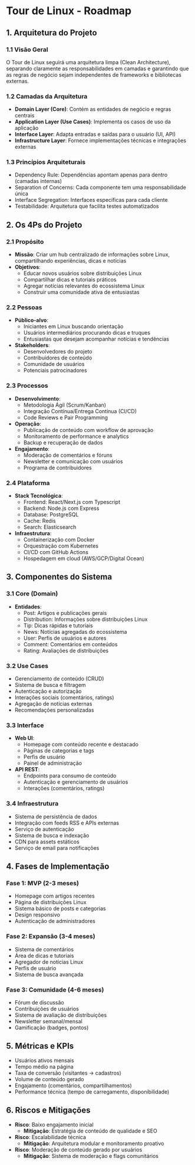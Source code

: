 # Tour de Linux - Roadmap

## 1. Arquitetura do Projeto

### 1.1 Visão Geral
O Tour de Linux seguirá uma arquitetura limpa (Clean Architecture), separando claramente as responsabilidades em camadas e garantindo que as regras de negócio sejam independentes de frameworks e bibliotecas externas.

### 1.2 Camadas da Arquitetura
- **Domain Layer (Core)**: Contém as entidades de negócio e regras centrais
- **Application Layer (Use Cases)**: Implementa os casos de uso da aplicação
- **Interface Layer**: Adapta entradas e saídas para o usuário (UI, API)
- **Infrastructure Layer**: Fornece implementações técnicas e integrações externas

### 1.3 Princípios Arquiteturais
- Dependency Rule: Dependências apontam apenas para dentro (camadas internas)
- Separation of Concerns: Cada componente tem uma responsabilidade única
- Interface Segregation: Interfaces específicas para cada cliente
- Testabilidade: Arquitetura que facilita testes automatizados

## 2. Os 4Ps do Projeto

### 2.1 Propósito
- **Missão**: Criar um hub centralizado de informações sobre Linux, compartilhando experiências, dicas e notícias
- **Objetivos**: 
  - Educar novos usuários sobre distribuições Linux
  - Compartilhar dicas e tutoriais práticos
  - Agregar notícias relevantes do ecossistema Linux
  - Construir uma comunidade ativa de entusiastas

### 2.2 Pessoas
- **Público-alvo**:
  - Iniciantes em Linux buscando orientação
  - Usuários intermediários procurando dicas e truques
  - Entusiastas que desejam acompanhar notícias e tendências
- **Stakeholders**:
  - Desenvolvedores do projeto
  - Contribuidores de conteúdo
  - Comunidade de usuários
  - Potenciais patrocinadores

### 2.3 Processos
- **Desenvolvimento**:
  - Metodologia Ágil (Scrum/Kanban)
  - Integração Contínua/Entrega Contínua (CI/CD)
  - Code Reviews e Pair Programming
- **Operação**:
  - Publicação de conteúdo com workflow de aprovação
  - Monitoramento de performance e analytics
  - Backup e recuperação de dados
- **Engajamento**:
  - Moderação de comentários e fóruns
  - Newsletter e comunicação com usuários
  - Programa de contribuidores

### 2.4 Plataforma
- **Stack Tecnológica**:
  - Frontend: React/Next.js com Typescript
  - Backend: Node.js com Express
  - Database: PostgreSQL
  - Cache: Redis
  - Search: Elasticsearch
- **Infraestrutura**:
  - Containerização com Docker
  - Orquestração com Kubernetes
  - CI/CD com GitHub Actions
  - Hospedagem em cloud (AWS/GCP/Digital Ocean)

## 3. Componentes do Sistema

### 3.1 Core (Domain)
- **Entidades**:
  - Post: Artigos e publicações gerais
  - Distribution: Informações sobre distribuições Linux
  - Tip: Dicas rápidas e tutoriais
  - News: Notícias agregadas do ecossistema
  - User: Perfis de usuários e autores
  - Comment: Comentários em conteúdos
  - Rating: Avaliações de distribuições

### 3.2 Use Cases
- Gerenciamento de conteúdo (CRUD)
- Sistema de busca e filtragem
- Autenticação e autorização
- Interações sociais (comentários, ratings)
- Agregação de notícias externas
- Recomendações personalizadas

### 3.3 Interface
- **Web UI**:
  - Homepage com conteúdo recente e destacado
  - Páginas de categorias e tags
  - Perfis de usuário
  - Painel de administração
- **API REST**:
  - Endpoints para consumo de conteúdo
  - Autenticação e gerenciamento de usuários
  - Interações (comentários, ratings)

### 3.4 Infraestrutura
- Sistema de persistência de dados
- Integração com feeds RSS e APIs externas
- Serviço de autenticação
- Sistema de busca e indexação
- CDN para assets estáticos
- Serviço de email para notificações

## 4. Fases de Implementação

### Fase 1: MVP (2-3 meses)
- Homepage com artigos recentes
- Página de distribuições Linux
- Sistema básico de posts e categorias
- Design responsivo
- Autenticação de administradores

### Fase 2: Expansão (3-4 meses)
- Sistema de comentários
- Área de dicas e tutoriais
- Agregador de notícias Linux
- Perfis de usuário
- Sistema de busca avançada

### Fase 3: Comunidade (4-6 meses)
- Fórum de discussão
- Contribuições de usuários
- Sistema de avaliação de distribuições
- Newsletter semanal/mensal
- Gamificação (badges, pontos)

## 5. Métricas e KPIs
- Usuários ativos mensais
- Tempo médio na página
- Taxa de conversão (visitantes → cadastros)
- Volume de conteúdo gerado
- Engajamento (comentários, compartilhamentos)
- Performance técnica (tempo de carregamento, disponibilidade)

## 6. Riscos e Mitigações
- **Risco**: Baixo engajamento inicial
  - **Mitigação**: Estratégia de conteúdo de qualidade e SEO
- **Risco**: Escalabilidade técnica
  - **Mitigação**: Arquitetura modular e monitoramento proativo
- **Risco**: Moderação de conteúdo gerado por usuários
  - **Mitigação**: Sistema de moderação e flags comunitários
